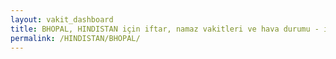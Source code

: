 ```yaml
---
layout: vakit_dashboard
title: BHOPAL, HINDISTAN için iftar, namaz vakitleri ve hava durumu - ilçe/eyalet seç
permalink: /HINDISTAN/BHOPAL/
---
```


<script type="text/javascript">
  var GLOBAL_COUNTRY = 'HINDISTAN';
  var GLOBAL_CITY = 'BHOPAL';
  var GLOBAL_STATE = '';
  var lat = 72;
  var lon = 21;
</script>
